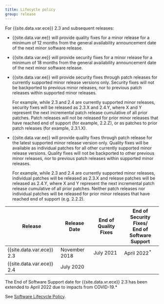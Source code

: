 ```yaml
---
title: Lifecycle policy
group: release
---
```


For {{site.data.var.ece}} 2.3 and subsequent releases:

-  {{site.data.var.ee}} will provide quality fixes for a minor release for a minimum of 12 months from the general availability announcement date of the next minor software release.

-  {{site.data.var.ee}} will provide security fixes for a minor release for a minimum of 18 months from the general availability announcement date of the next minor software release.

-  {{site.data.var.ee}} will provide security fixes through patch releases for currently supported minor release versions only. Security fixes will not be backported to previous minor releases, nor to previous patch releases within supported minor releases.

   For example, while 2.3 and 2.4 are currently supported minor releases, security fixes will be released as 2.3.X and 2.4.Y, where X and Y represent the next incremental patch release cumulative of all prior patches. Patch releases will not be released for prior minor releases that have reached end of support (for example, 2.2.Z), or as patches to prior patch releases (for example, 2.3.1.X).

-  {{site.data.var.ee}} will provide quality fixes through patch release for the latest supported minor release version only. Quality fixes will be available as individual patches for all other currently supported minor release versions. Quality fixes will not be backported to other previous minor releases, nor to previous patch releases within supported minor releases.

   For example, while 2.3 and 2.4 are currently supported minor releases, individual patches will be released as 2.3.X and release patches will be released as 2.4.Y, where X and Y represent the next incremental patch release cumulative of all prior patches. Neither patch releases nor individual patches will be released for prior minor releases that have reached end of support (e.g. 2.2.2).

| Release                   | Release Date  | End of Quality Fixes | End of Security Fixes/<br>End of Software Support |
|---------------------------|---------------|----------------------|---------------------------------------------------|
| {{site.data.var.ece}} 2.3 | November 2018 | July 2021            | April 2022<sup>*</sup>                            |
| {{site.data.var.ece}} 2.4 | July 2020     |                      |                                                   |

*<sup>*</sup> The End of Software Support date for {{site.data.vr.ece}} 2.3 has been extended to April 2022 due to impacts from COVID-19.*

See [Software Lifecycle Policy](https://magento.com/sites/default/files/magento-software-lifecycle-policy.pdf).
